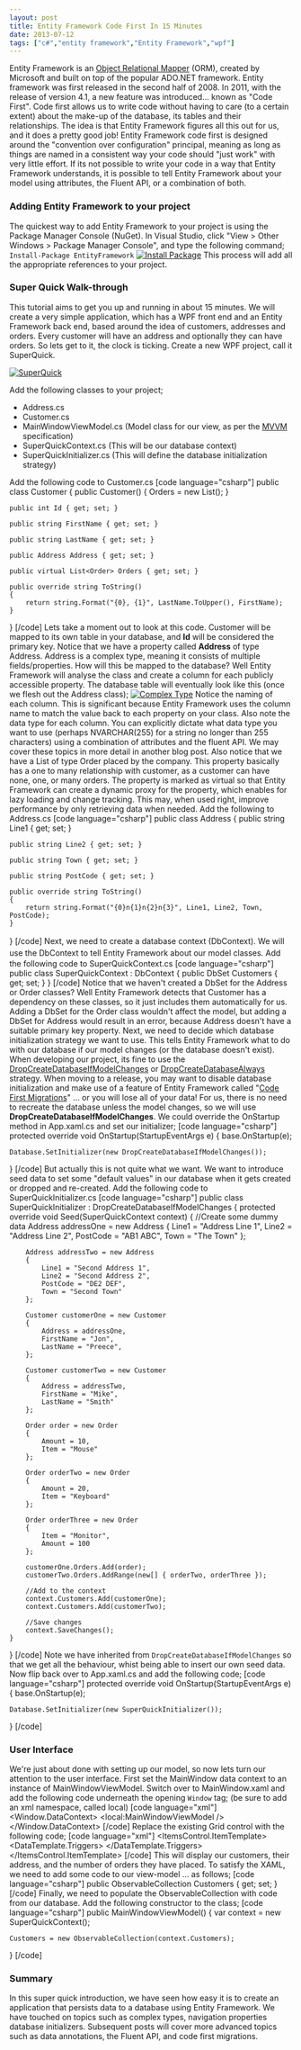 ```yaml
---
layout: post
title: Entity Framework Code First In 15 Minutes
date: 2013-07-12
tags: ["c#","entity framework","Entity Framework","wpf"]
---
```


Entity Framework is an [Object Relational Mapper](http://en.wikipedia.org/wiki/Object-relational_mapping "Object Relational Mapper") (ORM), created by Microsoft and built on top of the popular ADO.NET framework.  Entity framework was first released in the second half of 2008.  In 2011, with the release of version 4.1, a new feature was introduced... known as "Code First". Code first allows us to write code without having to care (to a certain extent) about the make-up of the database, its tables and their relationships.  The idea is that Entity Framework figures all this out for us, and it does a pretty good job!  Entity Framework code first is designed around the "convention over configuration" principal, meaning as long as things are named in a consistent way your code should "just work" with very little effort.  If its not possible to write your code in a way that Entity Framework understands, it is possible to tell Entity Framework about your model using attributes, the Fluent API, or a combination of both.

### Adding Entity Framework to your project

The quickest way to add Entity Framework to your project is using the Package Manager Console (NuGet). In Visual Studio, click "View > Other Windows > Package Manager Console", and type the following command; `Install-Package EntityFramework` [![Install Package](https://developerhandbook.com/wp-content/uploads/2013/06/installpackage1.png)](installpackage1.png) This process will add all the appropriate references to your project.

### Super Quick Walk-through

This tutorial aims to get you up and running in about 15 minutes.  We will create a very simple application, which has a WPF front end and an Entity Framework back end, based around the idea of customers, addresses and orders.  Every customer will have an address and optionally they can have orders. So lets get to it, the clock is ticking.  Create a new WPF project, call it SuperQuick.

[![SuperQuick](newproject1.jpg?w=640)](https://developerhandbook.com/wp-content/uploads/2013/06/newproject1.jpg)

Add the following classes to your project;

*   Address.cs
*   Customer.cs
*   MainWindowViewModel.cs (Model class for our view, as per the [MVVM](http://jpreecedev.wordpress.com/2013/06/08/wpf-mvvm-for-winforms-devs-part-1-of-5/ "WPF MVVM For WinForms Devs - Part 1/5") specification)
*   SuperQuickContext.cs (This will be our database context)
*   SuperQuickInitializer.cs (This will define the database initialization strategy)

Add the following code to Customer.cs [code language="csharp"] public class Customer { public Customer() { Orders = new List<Order>(); }

    public int Id { get; set; }

    public string FirstName { get; set; }

    public string LastName { get; set; }

    public Address Address { get; set; }

    public virtual List<Order> Orders { get; set; }

    public override string ToString()
    {
        return string.Format("{0}, {1}", LastName.ToUpper(), FirstName);
    }

} [/code] Lets take a moment out to look at this code.  Customer will be mapped to its own table in your database, and **Id** will be considered the primary key.  Notice that we have a property called **Address** of type Address.  Address is a complex type, meaning it consists of multiple fields/properties. How will this be mapped to the database?  Well Entity Framework will analyse the class and create a column for each publicly accessible property.  The database table will eventually look like this (once we flesh out the Address class); [![Complex Type](https://developerhandbook.com/wp-content/uploads/2013/06/complextype1.png)](complextype1.png) Notice the naming of each column.  This is significant because Entity Framework uses the column name to match the value back to each property on your class.  Also note the data type for each column.  You can explicitly dictate what data type you want to use (perhaps NVARCHAR(255) for a string no longer than 255 characters) using a combination of attributes and the fluent API.  We may cover these topics in more detail in another blog post. Also notice that we have a List of type Order placed by the company.  This property basically has a one to many relationship with customer, as a customer can have none, one, or many orders.  The property is marked as virtual so that Entity Framework can create a dynamic proxy for the property, which enables for lazy loading and change tracking.  This may, when used right, improve performance by only retrieving data when needed. Add the following to Address.cs [code language="csharp"] public class Address { public string Line1 { get; set; }

    public string Line2 { get; set; }

    public string Town { get; set; }

    public string PostCode { get; set; }

    public override string ToString()
    {
        return string.Format("{0}n{1}n{2}n{3}", Line1, Line2, Town, PostCode);
    }

} [/code] <span style="line-height:1.5;">Next, we need to create a database context (DbContext).  We will use the DbContext to tell Entity Framework about our model classes.</span> Add the following code to SuperQuickContext.cs [code language="csharp"] public class SuperQuickContext : DbContext { public DbSet<Customer> Customers { get; set; } } [/code] Notice that we haven't created a DbSet for the Address or Order classes?  Well Entity Framework detects that Customer has a dependency on these classes, so it just includes them automatically for us.  Adding a DbSet for the Order class wouldn't affect the model, but adding a DbSet for Address would result in an error, because Address doesn't have a suitable primary key property. Next, we need to decide which database initialization strategy we want to use.  This tells Entity Framework what to do with our database if our model changes (or the database doesn't exist).  When developing our project, its fine to use the  [DropCreateDatabaseIfModelChanges](http://msdn.microsoft.com/en-us/library/gg679604%28v=vs.103%29.aspx "DropCreateDatabaseIfModelChanges") or [DropCreateDatabaseAlways](http://msdn.microsoft.com/en-us/library/gg679506%28v=vs.103%29.aspx "DropCreateDatabaseAlways") strategy.  When moving to a release, you may want to disable database initialization and make use of a feature of Entity Framework called "[Code First Migrations](http://msdn.microsoft.com/en-US/data/jj591621 "Code First Migrations")" ... or you will lose all of your data! For us, there is no need to recreate the database unless the model changes, so we will use **DropCreateDatabaseIfModelChanges**. We could override the OnStartup method in App.xaml.cs and set our initializer; [code language="csharp"] protected override void OnStartup(StartupEventArgs e) { base.OnStartup(e);

    Database.SetInitializer(new DropCreateDatabaseIfModelChanges());

} [/code] But actually this is not quite what we want. We want to introduce seed data to set some "default values" in our database when it gets created or dropped and re-created. Add the following code to SuperQuickInitializer.cs [code language="csharp"] public class SuperQuickInitializer : DropCreateDatabaseIfModelChanges<SuperQuickContext> { protected override void Seed(SuperQuickContext context) { //Create some dummy data Address addressOne = new Address { Line1 = "Address Line 1", Line2 = "Address Line 2", PostCode = "AB1 ABC", Town = "The Town" };

        Address addressTwo = new Address
        {
            Line1 = "Second Address 1",
            Line2 = "Second Address 2",
            PostCode = "DE2 DEF",
            Town = "Second Town"
        };

        Customer customerOne = new Customer
        {
            Address = addressOne,
            FirstName = "Jon",
            LastName = "Preece",
        };

        Customer customerTwo = new Customer
        {
            Address = addressTwo,
            FirstName = "Mike",
            LastName = "Smith"
        };

        Order order = new Order
        {
            Amount = 10,
            Item = "Mouse"
        };

        Order orderTwo = new Order
        {
            Amount = 20,
            Item = "Keyboard"
        };

        Order orderThree = new Order
        {
            Item = "Monitor",
            Amount = 100
        };

        customerOne.Orders.Add(order);
        customerTwo.Orders.AddRange(new[] { orderTwo, orderThree });

        //Add to the context
        context.Customers.Add(customerOne);
        context.Customers.Add(customerTwo);

        //Save changes
        context.SaveChanges();
    }

} [/code] Note we have inherited from `DropCreateDatabaseIfModelChanges` so that we get all the behaviour, whist being able to insert our own seed data. Now flip back over to App.xaml.cs and add the following code; [code language="csharp"] protected override void OnStartup(StartupEventArgs e) { base.OnStartup(e);

    Database.SetInitializer(new SuperQuickInitializer());

} [/code]

### User Interface

We're just about done with setting up our model, so now lets turn our attention to the user interface.  First set the MainWindow data context to an instance of MainWindowViewModel. Switch over to MainWindow.xaml and add the following code underneath the opening `Window` tag; (be sure to add an xml namespace, called local) [code language="xml"] <Window.DataContext>     <local:MainWindowViewModel /> </Window.DataContext> [/code] Replace the existing Grid control with the following code; [code language="xml"] <Grid>     <ScrollViewer>         <ItemsControl ItemsSource="{Binding Customers}"                         AlternationCount="2"                         ScrollViewer.CanContentScroll="True">             <ItemsControl.ItemTemplate>                 <DataTemplate>                     <StackPanel x:Name="Main">                         <TextBlock Text="{Binding}"                                     FontWeight="Bold"                                     FontSize="14"                                     Padding="10,10,0,0" />                         <TextBlock Text="{Binding Address}"                                     FontSize="12"                                     Padding="10,0,0,10" />                         <StackPanel Orientation="Horizontal">                             <TextBlock Text="Orders:"                                         Margin="0,0,5,0"                                         Padding="10,0,0,10"                                         FontWeight="Bold" />                             <TextBlock Text="{Binding Orders.Count}"                                          Padding="0,0,0,10"/>                         </StackPanel>                     </StackPanel>                     <DataTemplate.Triggers>                         <Trigger Property="ItemsControl.AlternationIndex"                                     Value="0">                             <Setter TargetName="Main"                                     Property="Background"                                     Value="#220000FF" />                         </Trigger>                         <Trigger Property="ItemsControl.AlternationIndex"                                     Value="1">                             <Setter TargetName="Main"                                     Property="Background"                                     Value="White" />                         </Trigger>                     </DataTemplate.Triggers>                 </DataTemplate>             </ItemsControl.ItemTemplate>         </ItemsControl>     </ScrollViewer> </Grid> [/code] This will display our customers, their address, and the number of orders they have placed. To satisfy the XAML, we need to add some code to our view-model ... as follows; [code language="csharp"] public ObservableCollection<Customer> Customers { get; set; } [/code] Finally, we need to populate the ObservableCollection with code from our database. Add the following constructor to the class; [code language="csharp"] public MainWindowViewModel() { var context = new SuperQuickContext();

    Customers = new ObservableCollection(context.Customers);

} [/code]

### Summary

In this super quick introduction, we have seen how easy it is to create an application that persists data to a database using Entity Framework. We have touched on topics such as complex types, navigation properties database initializers. Subsequent posts will cover more advanced topics such as data annotations, the Fluent API, and code first migrations.